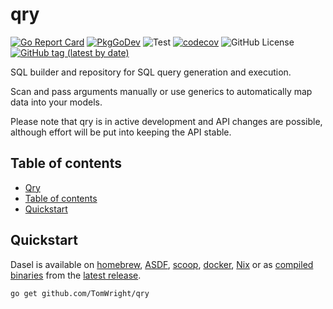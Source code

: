 # qry

[![Go Report Card](https://goreportcard.com/badge/github.com/TomWright/qry)](https://goreportcard.com/report/github.com/TomWright/qry)
[![PkgGoDev](https://pkg.go.dev/badge/github.com/tomwright/qry)](https://pkg.go.dev/github.com/tomwright/qry)
![Test](https://github.com/TomWright/qry/workflows/Test/badge.svg)
[![codecov](https://codecov.io/gh/TomWright/qry/branch/master/graph/badge.svg)](https://codecov.io/gh/TomWright/qry)
![GitHub License](https://img.shields.io/github/license/TomWright/qry)
[![GitHub tag (latest by date)](https://img.shields.io/github/v/tag/TomWright/qry?label=latest%20release)](https://github.com/TomWright/qry/releases/latest)

SQL builder and repository for SQL query generation and execution.

Scan and pass arguments manually or use generics to automatically map data into your models.

Please note that qry is in active development and API changes are possible, although effort will be put into keeping the API stable.

## Table of contents
* [Qry](#qry)
* [Table of contents](#table-of-contents)
* [Quickstart](#quickstart)

## Quickstart

Dasel is available on [homebrew](https://daseldocs.tomwright.me/installation#homebrew), [ASDF](https://daseldocs.tomwright.me/installation#asdf), [scoop](https://daseldocs.tomwright.me/installation#scoop), [docker](https://daseldocs.tomwright.me/installation#docker), [Nix](https://daseldocs.tomwright.me/installation#nix) or as [compiled binaries](https://daseldocs.tomwright.me/installation#manual) from the [latest release](https://github.com/TomWright/dasel/releases/latest).

```bash
go get github.com/TomWright/qry
```
